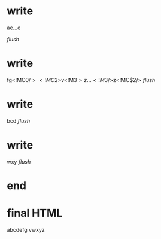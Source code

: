 # write
  <!MC$0>a<!M$1>e...<!M$1/>e
_flush_

# write
  fg<!MC$0/><!MC$2>v<!M$3>z...<!M$3/>z<!MC$2/><script>[{"markerId":2,"componentId":"component-markers-placeholder","input":{}}]</script>
_flush_

# write
  <t id="M$1">bcd</t><script>(M$r=REORDER_RUNTIME)(1)</script><script>[{"markerId":0,"componentId":"component-markers-placeholder","input":{}}]</script>
_flush_

# write
  <t id="M$3">wxy</t><script>M$r(3)</script>
_flush_

# end

# final HTML
  <!--MC$0-->
  <html>
    <head />
    <body>
      abcdefg
      <!--MC$0/-->
      <!--MC$2-->
      vwxyz
      <!--MC$2/-->
      <script>
        [{"markerId":2,"componentId":"component-markers-placeholder","input":{}}]
      </script>
      <script>
        [{"markerId":0,"componentId":"component-markers-placeholder","input":{}}]
      </script>
    </body>
  </html>
